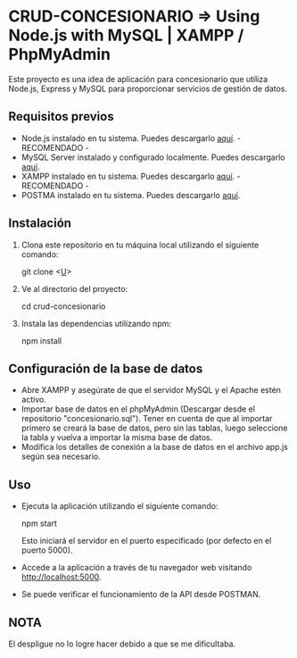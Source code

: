 
# CRUD-CONCESIONARIO => Using Node.js with MySQL | XAMPP / PhpMyAdmin
Este proyecto es una idea de aplicación para concesionario que utiliza Node.js, Express y MySQL para proporcionar servicios de gestión de datos.

## Requisitos previos
- Node.js instalado en tu sistema. Puedes descargarlo [aquí](https://nodejs.org/). - RECOMENDADO -
- MySQL Server instalado y configurado localmente. Puedes descargarlo [aquí](https://www.mysql.com/).
- XAMPP instalado en tu sistema. Puedes descargarlo [aquí](https://www.apachefriends.org/index.html). - RECOMENDADO -
- POSTMA instalado en tu sistema. Puedes descargarlo [aquí](https://www.postman.com/downloads/).
  
## Instalación
1. Clona este repositorio en tu máquina local utilizando el siguiente comando:
    
    git clone <[U](https://github.com/AJ-Morillo-C/CRUD-CONCESIONARIO/)>
    
2. Ve al directorio del proyecto:
    
    cd crud-concesionario
    
3. Instala las dependencias utilizando npm:
   
    npm install

## Configuración de la base de datos
- Abre XAMPP y asegúrate de que el servidor MySQL y el Apache estén activo.
- Importar base de datos en el phpMyAdmin (Descargar desde el repositorio "concesionario.sql"). Tener en cuenta de que al importar primero se creará la base de datos, pero sin las tablas, luego seleccione la tabla y vuelva a importar la misma base de datos.
- Modifica los detalles de conexión a la base de datos en el archivo app.js según sea necesario.

## Uso
- Ejecuta la aplicación utilizando el siguiente comando:

    npm start
    
  Esto iniciará el servidor en el puerto especificado (por defecto en el puerto 5000).
- Accede a la aplicación a través de tu navegador web visitando [http://localhost:5000](http://localhost:5000).
- Se puede verificar el funcionamiento de la API desde POSTMAN.

## NOTA
El despligue no lo logre hacer debido a que se me dificultaba.
